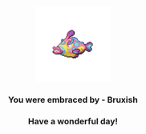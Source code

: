 <p align="center">
    <img src="https://raw.githubusercontent.com/PokeAPI/sprites/master/sprites/pokemon/779.png" width="150" height="150">
</p>
<h3 align="center">You were embraced by - <b>Bruxish</b></h3>
<h3 align="center">Have a wonderful day!</h3>
